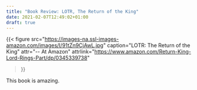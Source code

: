 ```yaml
---
title: "Book Review: LOTR, The Return of the King"
date: 2021-02-07T12:49:02+01:00
draft: true
---
```


{{< figure
  src="https://images-na.ssl-images-amazon.com/images/I/91tZn9CjAwL.jpg"
  caption="LOTR: The Return of the King"
  attr="-- At Amazon"
  attrlink="https://www.amazon.com/Return-King-Lord-Rings-Part/dp/0345339738"
>}}

This book is amazing.
